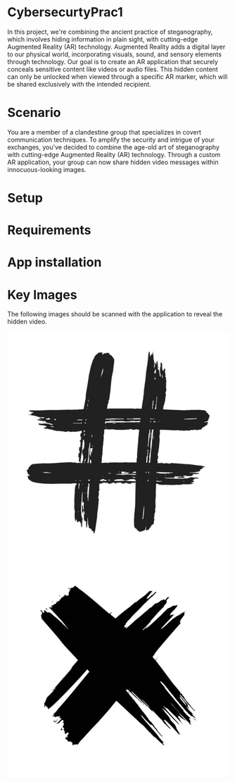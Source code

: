 # CybersecurtyPrac1
In this project, we're combining the ancient practice of steganography, which involves hiding information in plain sight, with cutting-edge Augmented Reality (AR) technology. Augmented Reality adds a digital layer to our physical world, incorporating visuals, sound, and sensory elements through technology. Our goal is to create an AR application that securely conceals sensitive content like videos or audio files. This hidden content can only be unlocked when viewed through a specific AR marker, which will be shared exclusively with the intended recipient.

# Scenario
You are a member of a clandestine group that specializes in covert communication techniques. To amplify the security and intrigue of your exchanges, you've decided to combine the age-old art of steganography with cutting-edge Augmented Reality (AR) technology. Through a custom AR application, your group can now share hidden video messages within innocuous-looking images.

# Setup

# Requirements

# App installation

# Key Images
The following images should be scanned with the application to reveal the hidden video.


![plot](https://github.com/PuffyNippleS/CybersecurtyPrac1/blob/main/Assets/Image1.jpg)
![plot](https://github.com/PuffyNippleS/CybersecurtyPrac1/blob/main/Assets/Image2.jpg)
